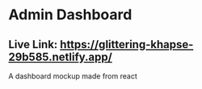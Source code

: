 # Admin Dashboard

## Live Link: https://glittering-khapse-29b585.netlify.app/

A dashboard mockup made from react

